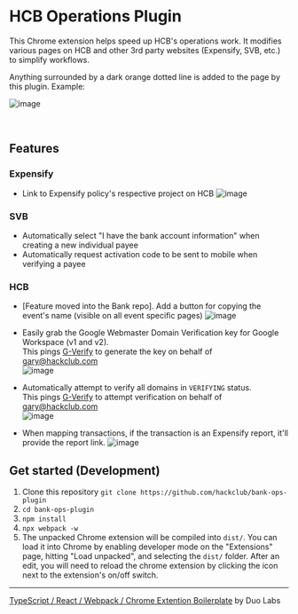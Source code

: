 # HCB Operations Plugin

This Chrome extension helps speed up HCB's operations work. It modifies various pages on HCB and other 3rd party websites (Expensify, SVB, etc.) to simplify workflows.

Anything surrounded by a dark orange dotted line is added to the page by this plugin. Example:

![image](https://user-images.githubusercontent.com/20099646/112124023-23a42700-8b7f-11eb-9538-d5921f24bc7e.png)

<br />

## Features

### Expensify

- Link to Expensify policy's respective project on HCB
  ![image](https://user-images.githubusercontent.com/20099646/112122184-403f5f80-8b7d-11eb-88a6-6aeabc5f8512.png)

### SVB

- Automatically select "I have the bank account information" when creating a new individual payee
- Automatically request activation code to be sent to mobile when verifying a payee

### HCB

- [Feature moved into the Bank repo]. Add a button for copying the event's name (visible on all event specific pages)
  ![image](https://user-images.githubusercontent.com/20099646/112122844-ea1eec00-8b7d-11eb-9dc0-95a87d3ad796.png)

- Easily grab the Google Webmaster Domain Verification key for Google Workspace (v1 and v2).<br />
  This pings [G-Verify](https://github.com/garyhtou/G-Verify) to generate the key on behalf of gary@hackclub.com<br />
  ![image](https://user-images.githubusercontent.com/20099646/112123328-66b1ca80-8b7e-11eb-8048-fa62d9e8bf8c.png)

- Automatically attempt to verify all domains in `VERIFYING` status.<br />
  This pings [G-Verify](https://github.com/garyhtou/G-Verify) to attempt verification on behalf of gary@hackclub.com<br />
  ![image](https://user-images.githubusercontent.com/20099646/112127676-e93c8900-8b82-11eb-9992-998747ae2142.png)

- When mapping transactions, if the transaction is an Expensify report, it'll provide the report link.
  ![image](https://user-images.githubusercontent.com/20099646/112128126-55b78800-8b83-11eb-96a4-797b1fab8d70.png)

## Get started (Development)

1. Clone this repository
   `git clone https://github.com/hackclub/bank-ops-plugin`
2. `cd bank-ops-plugin`
3. `npm install`
4. `npx webpack -w`
5. The unpacked Chrome extension will be compiled into `dist/`. You can load it into Chrome by enabling developer mode on the "Extensions" page, hitting "Load unpacked", and selecting the `dist/` folder. After an edit, you will need to reload the chrome extension by clicking the icon next to the extension's on/off switch.

---

[TypeScript / React / Webpack / Chrome Extention Boilerplate](https://github.com/duo-labs/chrome-extension-boilerplate) by Duo Labs

